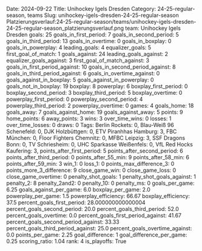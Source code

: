 Date: 2024-09-22
Title: Unihockey Igels Dresden
Category: 24-25-regular-season, teams
Slug: unihockey-igels-dresden-24-25-regular-season
Platzierungsverlauf:24-25-regular-season/teams/unihockey-igels-dresden-24-25-regular-season_platzierungsverlauf.png
team: Unihockey Igels Dresden
goals: 25
goals_in_first_period: 7
goals_in_second_period: 5
goals_in_third_period: 13
goals_in_overtime: 0
goals_in_boxplay: 0
goals_in_powerplay: 4
leading_goals: 4
equalizer_goals: 5
first_goal_of_match: 1
goals_against: 24
leading_goals_against: 2
equalizer_goals_against: 3
first_goal_of_match_against: 3
goals_in_first_period_against: 10
goals_in_second_period_against: 8
goals_in_third_period_against: 6
goals_in_overtime_against: 0
goals_against_in_boxplay: 5
goals_against_in_powerplay: 0
goals_not_in_boxplay: 19
boxplay: 8
powerplay: 6
boxplay_first_period: 0
boxplay_second_period: 3
boxplay_third_period: 5
boxplay_overtime: 0
powerplay_first_period: 0
powerplay_second_period: 4
powerplay_third_period: 2
powerplay_overtime: 0
games: 4
goals_home: 18
goals_away: 7
goals_against_home: 19
goals_against_away: 5
points: 9
home_points: 6
away_points: 3
wins: 3
over_time_wins: 0
losses: 1
over_time_losses: 0
draws: 0
Tags:  Berlin Rockets: 0,  Blau-Weiß 96 Schenefeld: 0,  DJK Holzbüttgen: 0,  ETV Piranhhas Hamburg: 3,  FBC München: 0,  Floor Fighters Chemnitz: 0,  MFBC Leipzig: 3,  SSF Dragons Bonn: 0,  TV Schriesheim: 0,  UHC Sparkasse Weißenfels: 0,  VfL Red Hocks Kaufering: 3,
points_after_first_period: 5
points_after_second_period: 6
points_after_third_period: 0
points_after_55_min: 9
points_after_58_min: 6
points_after_59_min: 3
win_1: 0
loss_1: 0
points_max_difference_3: 0
points_more_3_difference: 9
close_game_win: 0
close_game_loss: 0
close_game_overtime: 0
penalty_shot_goals: 1
penalty_shot_goals_against: 1
penalty_2: 8
penalty_2and2: 0
penalty_10: 0
penalty_ms: 0
goals_per_game: 6.25
goals_against_per_game: 6.0
boxplay_per_game: 2.0
powerplay_per_game: 1.5
powerplay_efficiency: 66.67
boxplay_efficiency: 37.5
percent_goals_first_period: 28.000000000000004
percent_goals_second_period: 20.0
percent_goals_third_period: 52.0
percent_goals_overtime: 0.0
percent_goals_first_period_against: 41.67
percent_goals_second_period_against: 33.33
percent_goals_third_period_against: 25.0
percent_goals_overtime_against: 0.0
points_per_game: 2.25
goal_difference: 1
goal_difference_per_game: 0.25
scoring_ratio: 1.04
rank: 4
is_playoffs: True

